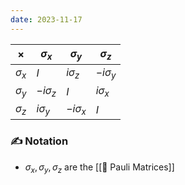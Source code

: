 ```yaml
---
date: 2023-11-17
---
```

| $\times$ | $\sigma_x$ | $\sigma_y$ | $\sigma_z$ |
| --- | --- | --- | --- |
| $\sigma_x$ | $I$ | $i \sigma_z$ | $-i \sigma_y$ |
| $\sigma_y$ | $-i \sigma_z$ | $I$ | $i \sigma_x$ |
| $\sigma_z$ | $i \sigma_y$ | $-i\sigma_x$ | $I$ |

### ✍️ Notation

- $\sigma_x, \sigma_y, \sigma_z$ are the [[📘 Pauli Matrices]]